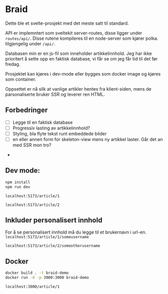 # Braid
Dette ble et svelte-prosjekt med det meste satt til standard. 

API er implemntert som sveltekit server-routes, disse ligger under `routes/api/`. 
Disse rutene kompileres til en node-server som kjører polka. tilgjengelig under `/api/`. 

Databasen min er en js-fil som inneholder artikkelinnhold. Jeg har ikke prioritert å sette opp en faktisk database, vi får se om jeg får tid til det før fredag.

Prosjektet kan kjøres i dev-mode eller bygges som docker image og kjøres som container.

Oppsettet er nå slik at vanlige artikler hentes fra klient-siden, mens de parsonaliserte bruker SSR og leverer ren HTML. 


## Forbedringer
- [ ] Legge til en faktisk database
- [ ] Progressiv lasting av artikkelinnhold?
- [ ] Styling, bla flyte tekst runt embeddede bilder
- [ ] en eller annen form for skeleton-view mens ny artikkel laster. Går det an med SSR mon tro?
- 

## Dev mode: 
```bash
npm install
npm run dev
```
`localhost:5173/article/1`

`localhost:5173/article/2`

## Inkluder personalisert innhold
For å se personalisert innhold må du legge til et brukernavn i url-en.
`localhost:5173/article/1/someusername`

`localhost:5173/article/2/someotherusername`

## Docker
```bash
docker build . -t braid-demo 
docker run -d -p 3000:3000 braid-demo
```
`localhost:3000/article/1`

